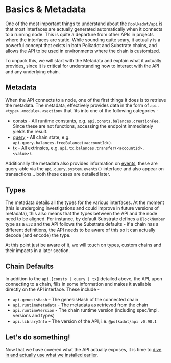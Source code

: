 # Basics & Metadata

One of the most important things to understand about the `@polkadot/api` is that most interfaces are actually generated automatically when it connects to a running node. This is quite a departure from other APIs in projects where the interfaces are static. While sounding quite scary, it actually is a powerful concept that exists in both Polkadot and Substrate chains, and allows the API to be used in environments where the chain is customized.

To unpack this, we will start with the Metadata and explain what it actually provides, since it is critical for understanding how to interact with the API and any underlying chain.

## Metadata

When the API connects to a node, one of the first things it does is to retrieve the metadata. The metadata, effectively provides data in the form of `api.<type>.<module>.<section>` that fits into one of the following categories -

- [consts](../substrate/constants.md) - All runtime constants, e.g. `api.consts.balances.creationFee`. Since these are not functions, accessing the endpoint immediately yields the result.
- [query](../substrate/storage.md) - All chain state, e.g. `api.query.balances.freeBalance(<accountId>)`.
- [tx](../substrate/extrinsics.md) - All extrinsics, e.g. `api.tx.balances.transfer(<accountId>, <value>)`.

Additionally the metadata also provides information on [events](../substrate/events.md), these are query-able via the `api.query.system.events()` interface and also appear on transactions... both these cases are detailed later.

## Types

The metadata details all the types for the various interfaces. At the moment (this is undergoing investigations and could improve in future versions of metadata), this also means that the types between the API and the node need to be aligned. For instance, by default Substrate defines a `BlockNumber` type as a `u32` and the API follows the Substrate defaults - if a chain has a different definitions, the API needs to be aware of this so it can actually decode (and encode) the type.

At this point just be aware of it, we will touch on types, custom chains and their impacts in a later section.

## Chain Defaults

In addition to the `api.[consts | query | tx]` detailed above, the API, upon connecting to a chain, fills in some information and makes it available directly on the API interface. These include -

- `api.genesisHash` - The genesisHash of the connected chain
- `api.runtimeMetadata` - The metadata as retrieved from the chain
- `api.runtimeVersion` - The chain runtime version (including spec/impl. versions and types)
- `api.libraryInfo` - The  version of the API, i.e. `@polkadot/api v0.90.1`

## Let's do something!

Now that we have covered what the API actually exposes, it is time to [dive in and actually use what we installed earlier](create.md).
